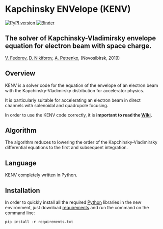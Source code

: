 # Kapchinsky ENVelope (KENV)
[![PyPI version](https://badge.fury.io/py/kenv.svg)](https://badge.fury.io/py/kenv)
[![Binder](https://mybinder.org/badge_logo.svg)](https://mybinder.org/v2/gh/fuodorov/kenv/master?filepath=notebooks%2Fintroduction.ipynb)
## The solver of Kapchinsky-Vladimirsky envelope equation for electron beam with space charge.

<a href=mailto:fuodorov1998@gmail.com>V. Fedorov</a>, <a href=mailto:nikdanila@bk.ru>D. Nikiforov</a>, <a href=http://www.inp.nsk.su/~petrenko/>A. Petrenko</a>, (Novosibirsk, 2019)

## Overview

KENV is a solver code for the equation of the envelope of an electron beam with the Kapchinsky-Vladimirsky distribution for accelerator physics.

It is particularly suitable for accelerating an electron beam in direct channels with solenoidal and quadrupole focusing.

In order to use the KENV code correctly, it is **important to read the [Wiki](https://github.com/fuodorov/kenv/wiki).**

## Algorithm

The algorithm reduces to lowering the order of the Kapchinsky-Vladimirsky differential equations to the first and subsequent integration.

## Language

KENV completely written in Python.

## Installation

In order to quickly install all the required [Python](https://www.python.org/downloads/) libraries in the new environment, just download [requirements](https://github.com/fuodorov/kenv/blob/master/requirements.txt) and run the command on the command line:

```
pip install -r requirements.txt
```
